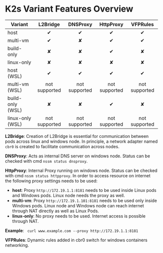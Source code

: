 <!--
SPDX-FileCopyrightText: © 2023 Siemens Healthcare GmbH

SPDX-License-Identifier: MIT
-->

K2s Variant Features Overview
==============

| Variant           | L2Bridge       | DNSProxy       | HttpProxy      | VFPRules       |
|-------------------|:---------:     |:---------:     |:---------:     |:---------:     |
| host              | &#10004;       | &#10004;       | &#10004;       | &#10004;       |
| multi-vm          | &#10004;       | &#10008;       | &#10004;       | &#10004;       |
| build-only        | &#10008;       | &#10008;       | &#10004;       | &#10008;       |
| linux-only        | &#10008;       | &#10008;       | &#10008;       | &#10008;       |
| host (WSL)        | &#10004;       | &#10004;       | &#10004;       | &#10004;       |
| multi-vm (WSL)    | not supported  | not supported  | not supported  | not supported  |
| build-only (WSL)  | &#10008;       | &#10008;       | &#10004;       | &#10008;       |
| linux-only (WSL)  | not supported  | not supported  | not supported  | not supported  |

**L2Bridge**: Creation of L2Bridge is essential for communication between pods across linux and windows node. In principle, a network adapter named `cbr0` is created to facilitate communication across nodes.

**DNSProxy**: Acts as internal DNS server on windows node. Status can be checked with cmd `nssm status dnsproxy`.

**HttpProxy**: Internal Proxy running on windows node. Status can be checked with cmd `nssm status httpproxy`. 
In order to access resource on internet the following proxy settings needs to be used:
- **host**: Proxy `http://172.19.1.1:8181` needs to be used inside Linux pods and Windows pods. Linux node needs the proxy as well.
- **multi-vm**: Proxy `http://172.19.1.101:8181` needs to be used only inside Windows pods. Linux node and Windows node can reach internet through NAT directly as well as Linux Pods.
- **linux-only**: No proxy needs to be used. Internet access is possible through NAT.

**Example**: `` curl www.example.com --proxy http://172.19.1.1:8181`` 

**VFPRules**: Dynamic rules added in cbr0 switch for windows containers networking.